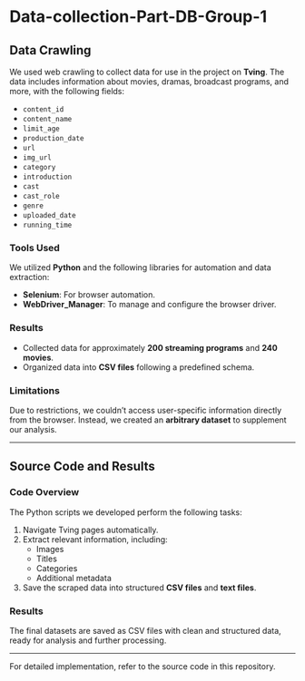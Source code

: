 # Data-collection-Part-DB-Group-1

## Data Crawling

We used web crawling to collect data for use in the project on **Tving**. The data includes information about movies, dramas, broadcast programs, and more, with the following fields:

- `content_id`  
- `content_name`  
- `limit_age`  
- `production_date`  
- `url`  
- `img_url`  
- `category`  
- `introduction`  
- `cast`  
- `cast_role`  
- `genre`  
- `uploaded_date`  
- `running_time`  

### Tools Used

We utilized **Python** and the following libraries for automation and data extraction:
- **Selenium**: For browser automation.
- **WebDriver_Manager**: To manage and configure the browser driver.

### Results

- Collected data for approximately **200 streaming programs** and **240 movies**.
- Organized data into **CSV files** following a predefined schema.

### Limitations

Due to restrictions, we couldn’t access user-specific information directly from the browser. Instead, we created an **arbitrary dataset** to supplement our analysis.  

---

## Source Code and Results

### Code Overview
The Python scripts we developed perform the following tasks:
1. Navigate Tving pages automatically.
2. Extract relevant information, including:
   - Images
   - Titles
   - Categories
   - Additional metadata
3. Save the scraped data into structured **CSV files** and **text files**.

### Results
The final datasets are saved as CSV files with clean and structured data, ready for analysis and further processing.

---

For detailed implementation, refer to the source code in this repository.
